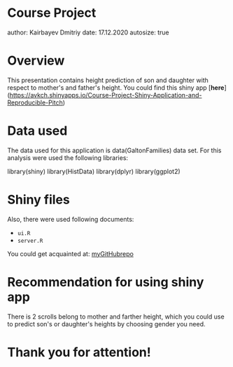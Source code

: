 Course Project
========================================================
author: Kairbayev Dmitriy
date: 17.12.2020
autosize: true

Overview
========================================================
This presentation contains height prediction of son and daughter with respect to mother's and father's height. You could find this shiny app [**here**] (https://avkch.shinyapps.io/Course-Project-Shiny-Application-and-Reproducible-Pitch)

Data used
========================================================

The data used for this application is data(GaltonFamilies) data set. For this analysis were used the following libraries:

library(shiny)
library(HistData)
library(dplyr)
library(ggplot2)

Shiny files
========================================================

Also, there were used following documents: 
- `ui.R`
- `server.R`

You could get acquainted at: [myGitHubrepo](https://github.com/fenix7777/Shiny-Application-and-Reproducible-Pitch)

Recommendation for using shiny app
========================================================

There is 2 scrolls belong to mother and farther height, which you could use to predict son's or daughter's heights by choosing gender you need.

Thank you for attention!
========================================================

